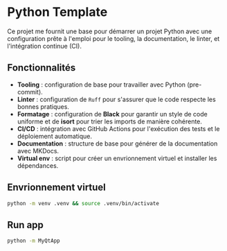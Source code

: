 # Python Template

Ce projet me fournit une base pour démarrer un projet Python avec une configuration prête à l'emploi pour le tooling, la documentation, le linter, et l'intégration continue (CI).

## Fonctionnalités

- **Tooling** : configuration de base pour travailler avec Python (pre-commit).
- **Linter** : configuration de `Ruff` pour s'assurer que le code respecte les bonnes pratiques.
- **Formatage** : configuration de **Black** pour garantir un style de code uniforme et de **isort** pour trier les imports de manière cohérente.
- **CI/CD** : intégration avec GitHub Actions pour l'exécution des tests et le déploiement automatique.
- **Documentation** : structure de base pour générer de la documentation avec MKDocs.
- **Virtual env** : script pour créer un envrionnement virtuel et installer les dépendances.

## Envrionnement virtuel

```sh
python -m venv .venv && source .venv/bin/activate
```

## Run app

```sh
python -m MyQtApp
```
